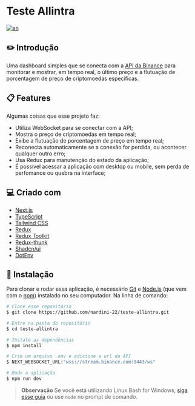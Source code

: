 # Teste Allintra

[![en](https://img.shields.io/badge/README-English-red.svg)](https://github.com/nardini-22/teste-allintra/blob/master/README.md)

## ✏️ Introdução

Uma dashboard simples que se conecta com a [API da Binance](https://binance-docs.github.io/apidocs/spot/en/#change-log) para monitorar e mostrar, em tempo real, o último preço e a flutuação de porcentagem de preço de criptomoedas específicas.

## 📋 Features

Algumas coisas que esse projeto faz:

* Utiliza WebSocket para se conectar com a API;
* Mostra o preço de criptomoedas em tempo real;
* Exibe a flutuação de porcentagem de preço em tempo real;
* Reconecta automaticamente se a conexão for perdida, ou acontecer qualquer outro erro;
* Usa Redux para manutenção do estado da aplicação;
* É possível acessar a aplicação com desktop ou mobile, sem perda de perfomance ou quebra na interface;

## 💻 Criado com

* [Next.js](https://nextjs.org/)
* [TypeScript](https://www.typescriptlang.org/)
* [Tailwind CSS](https://tailwindcss.com/)
* [Redux](https://redux.js.org/)
* [Redux Toolkit](https://redux-toolkit.js.org)
* [Redux-thunk](https://github.com/reduxjs/redux-thunk)
* [Shadcn/ui](https://ui.shadcn.com/)
* [DotEnv](https://www.npmjs.com/package/dotenv)

## 🚀 Instalação

Para clonar e rodar essa aplicação, é necessário [Git](https://git-scm.com) e [Node.js](https://nodejs.org/en/download/) (que vem com o [npm](http://npmjs.com)) instalado no seu computador. Na linha de comando:

```bash
# Clone esse repositório
$ git clone https://github.com/nardini-22/teste-allintra.git

# Entre na pasta do repositório
$ cd teste-allintra

# Instale as dependências
$ npm install

# Crie um arquivo .env e adicione a url da API
$ NEXT_WEBSOCKET_URL:"wss://stream.binance.com:9443/ws"

# Rode a aplicação
$ npm run dev
```

> **Observação**
> Se você está utilizando Linux Bash for Windows, [siga esse guia](https://www.howtogeek.com/261575/how-to-run-graphical-linux-desktop-applications-from-windows-10s-bash-shell/) ou use `node` no prompt de comando. 
